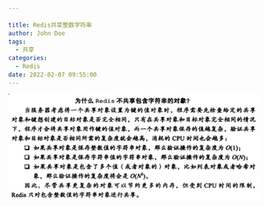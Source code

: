 ```yaml
---

title: Redis共享整数字符串
author: John Doe
tags:
  - 共享
categories:
  - Redis
date: 2022-02-07 09:55:00
---
```




 ![upload successful](../images/pasted-47.png)
